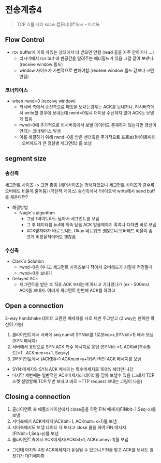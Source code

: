 # 전송계층4
> TCP 흐름 제어
> kocw 컴퓨터네트워크 - 이석복

## Flow Control
- rcv buffer에 가득 차있는 상태에서 더 받으면 안됨 (read 콜을 자주 안하거나 ...)
	- 리시버에서 rcv buf 에 빈공간을 알려주는 헤더필드가 있음 그걸 같이 보낸다. (receive window 필드)
	- window 사이즈가 가변적으로 변해야함.(receive window 필드 값보다 크면안됨)

### 코너케이스
- when rwnd=0 (receive window)
	- 리시버 측에서 송신측으로 패킷을 보내는경우는 ACK를 보내거나, 리시버측에서 write할 경우에 보내는데 rwnd=0일시 더이상 수신하지 않아 ACK는 보낼게 없음
	- rwnd=0에 추가적으로 리시버측에서 보낼 데이터도 존재하지 않는다면 갱신이 안되는 코너케이스 발생
	- 이를 해결하기 위해 rwnd=0을 받은 센더측은 주기적으로 프로브(1바이트짜리 , 오버헤드가 큰 정찰병 세그먼트) 를 보냄

## segment size
### 송신측 
세그먼트 사이즈 -> 크면 좋음 (헤더사이즈는 정해져있으니 세그먼트 사이즈가 클수록 오버헤드 비율이 줄어듬)
(극단적 케이스) 송신측에서 1바이트씩 write해서 send buff를 채운다면?
- 해결방법
	- Nagle`s algorithm
		- 그냥 1바이트라도 담아서 세그먼트를 보냄
		- 그 후 데이터를 buf에 계속 담음 ACK 받을때까지 혹여나 다차면 바로 보냄
		- ACK받자마자 바로 보내도 Okay 네트워크 괜찮으니 오버헤드 비율이 좀 크게 비효율적이어도 괜찮음

### 수신측
- Clark`s Solution
	- rwnd=0은 아니고 세그먼트 사이즈보다 작아서 오버헤드가 커질까 걱정될때
	- rwnd=0을 보내기
 - Delayed ACk
	 - 세그먼트를 받은 후 직후 ACK 보내는게 아니고 기다렸다가 (ex - 500ms) ACK를 보내자. 여러개 세그먼트 한번에 ACK를 하려고

## Open a connection
3-way handshake
데이터 교환전 메세지를 서로 세번 주고받고 (2 way는 한쪽만 확신이 가능)
1. 클라이언트에서 서버에 seq num과 SYNbit를 1로(Seq=x,SYNbit=1) 해서 보냄 (SYN 메세지)
2. 서버에서 응답으로 SYN ACK 특수 메시지로 응답 (SYNbit =1, ACKbit(특수필드)=1 , ACKnum=x+1, Seq=y)
3. 클라이언트에서 (ACKBit=1 ACKnum=y+1)일반적인 ACK 메세지를 보냄
- SYN 메세지와 SYN ACK 메세지는 특수메세지로 100% 헤더만 나감 
- 마지막 세번째는 일반적인 ACK메세지라 데이터를 담아 보낼수 있음 (그래서 TCP 소켓 설명할때 TCP 두번 보내고 바로 HTTP request 보내는 그림이 나옴)

## Closing a connection
1. 클라이언트 측 애플리케이션에서 close콜을 하면 FIN 메세지(FINbit=1,Seq=x)를 보냄
2. 서버측에서 ACK메세지(ACKbit=1, ACKnum=x+1)를 보냄
3. 서버측에서도 보낼 데이터 다 보내고 close 콜을 하여 FIN 메시지 (FINbit=1,Seq=y)를 보냄
4. 클라이언트측에서 ACK메세지(ACKbit=1, ACKnum=y+1)를 보냄
- 그런데 마지막 4번 ACK메세지가 유실될 수 있으니 FIN을 받고 ACK를 보내도 일정기간 대기해야함
